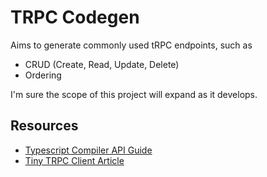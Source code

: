 # TRPC Codegen

Aims to generate commonly used tRPC endpoints, such as

- CRUD (Create, Read, Update, Delete)
- Ordering

I'm sure the scope of this project will expand as it develops.

## Resources

- [Typescript Compiler API Guide](https://github.com/microsoft/TypeScript/wiki/Using-the-Compiler-API)
- [Tiny TRPC Client Article](https://trpc.io/blog/tinyrpc-client)
